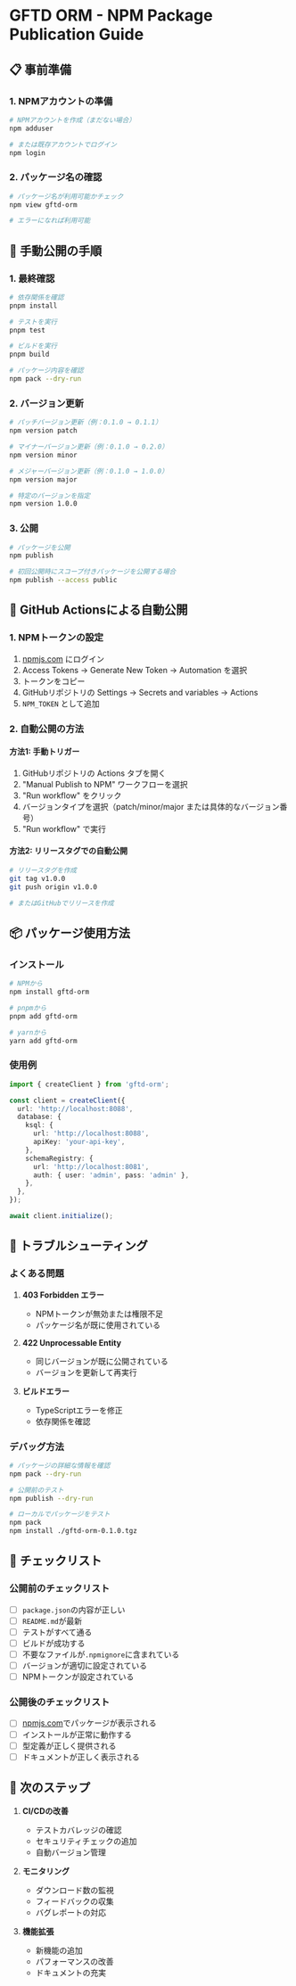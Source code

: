 # GFTD ORM - NPM Package Publication Guide

## 📋 事前準備

### 1. NPMアカウントの準備
```bash
# NPMアカウントを作成（まだない場合）
npm adduser

# または既存アカウントでログイン
npm login
```

### 2. パッケージ名の確認
```bash
# パッケージ名が利用可能かチェック
npm view gftd-orm

# エラーになれば利用可能
```

## 🚀 手動公開の手順

### 1. 最終確認
```bash
# 依存関係を確認
pnpm install

# テストを実行
pnpm test

# ビルドを実行
pnpm build

# パッケージ内容を確認
npm pack --dry-run
```

### 2. バージョン更新
```bash
# パッチバージョン更新（例：0.1.0 → 0.1.1）
npm version patch

# マイナーバージョン更新（例：0.1.0 → 0.2.0）
npm version minor

# メジャーバージョン更新（例：0.1.0 → 1.0.0）
npm version major

# 特定のバージョンを指定
npm version 1.0.0
```

### 3. 公開
```bash
# パッケージを公開
npm publish

# 初回公開時にスコープ付きパッケージを公開する場合
npm publish --access public
```

## 🤖 GitHub Actionsによる自動公開

### 1. NPMトークンの設定
1. [npmjs.com](https://www.npmjs.com/) にログイン
2. Access Tokens → Generate New Token → Automation を選択
3. トークンをコピー
4. GitHubリポジトリの Settings → Secrets and variables → Actions
5. `NPM_TOKEN` として追加

### 2. 自動公開の方法

#### 方法1: 手動トリガー
1. GitHubリポジトリの Actions タブを開く
2. "Manual Publish to NPM" ワークフローを選択
3. "Run workflow" をクリック
4. バージョンタイプを選択（patch/minor/major または具体的なバージョン番号）
5. "Run workflow" で実行

#### 方法2: リリースタグでの自動公開
```bash
# リリースタグを作成
git tag v1.0.0
git push origin v1.0.0

# またはGitHubでリリースを作成
```

## 📦 パッケージ使用方法

### インストール
```bash
# NPMから
npm install gftd-orm

# pnpmから
pnpm add gftd-orm

# yarnから
yarn add gftd-orm
```

### 使用例
```typescript
import { createClient } from 'gftd-orm';

const client = createClient({
  url: 'http://localhost:8088',
  database: {
    ksql: {
      url: 'http://localhost:8088',
      apiKey: 'your-api-key',
    },
    schemaRegistry: {
      url: 'http://localhost:8081',
      auth: { user: 'admin', pass: 'admin' },
    },
  },
});

await client.initialize();
```

## 🔧 トラブルシューティング

### よくある問題

1. **403 Forbidden エラー**
   - NPMトークンが無効または権限不足
   - パッケージ名が既に使用されている

2. **422 Unprocessable Entity**
   - 同じバージョンが既に公開されている
   - バージョンを更新して再実行

3. **ビルドエラー**
   - TypeScriptエラーを修正
   - 依存関係を確認

### デバッグ方法
```bash
# パッケージの詳細な情報を確認
npm pack --dry-run

# 公開前のテスト
npm publish --dry-run

# ローカルでパッケージをテスト
npm pack
npm install ./gftd-orm-0.1.0.tgz
```

## 📝 チェックリスト

### 公開前のチェックリスト
- [ ] `package.json`の内容が正しい
- [ ] `README.md`が最新
- [ ] テストがすべて通る
- [ ] ビルドが成功する
- [ ] 不要なファイルが`.npmignore`に含まれている
- [ ] バージョンが適切に設定されている
- [ ] NPMトークンが設定されている

### 公開後のチェックリスト
- [ ] [npmjs.com](https://www.npmjs.com/package/gftd-orm)でパッケージが表示される
- [ ] インストールが正常に動作する
- [ ] 型定義が正しく提供される
- [ ] ドキュメントが正しく表示される

## 🎯 次のステップ

1. **CI/CDの改善**
   - テストカバレッジの確認
   - セキュリティチェックの追加
   - 自動バージョン管理

2. **モニタリング**
   - ダウンロード数の監視
   - フィードバックの収集
   - バグレポートの対応

3. **機能拡張**
   - 新機能の追加
   - パフォーマンスの改善
   - ドキュメントの充実 